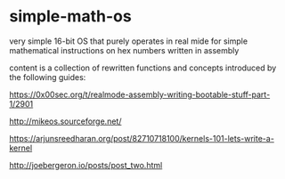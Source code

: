 # simple-math-os
very simple 16-bit OS that purely operates in real mide
for simple mathematical instructions on hex numbers written in assembly

content is a collection of rewritten functions and concepts introduced by the following guides:

https://0x00sec.org/t/realmode-assembly-writing-bootable-stuff-part-1/2901

http://mikeos.sourceforge.net/

https://arjunsreedharan.org/post/82710718100/kernels-101-lets-write-a-kernel

http://joebergeron.io/posts/post_two.html
